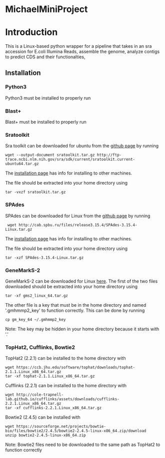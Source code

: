 # MichaelMiniProject

# Introduction
This is a Linux-based python wrapper for a pipeline that takes in an sra accession for E.coli Illumina Reads, assemble the genome, analyze contigs to predict CDS and their functionalties, 
## Installation
### Python3
Python3 must be installed to properly run
### Blast+
Blast+ must be installed to properly run
### Sratoolkit
Sra toolkit can be downloaded for ubuntu from the [github page](https://github.com/ncbi/sra-tools) by running
```
wget --output-document sratoolkit.tar.gz http://ftp-trace.ncbi.nlm.nih.gov/sra/sdk/current/sratoolkit.current-ubuntu64.tar.gz
```
The [installation page](https://github.com/ncbi/sra-tools/wiki/02.-Installing-SRA-Toolkit) has info for installing to other machines.

The file should be extracted into your home directory using
```
tar -vxzf sratoolkit.tar.gz
```

### SPAdes
SPAdes can be downloaded for Linux from the [github page](https://github.com/ablab/spades) by running
```
 wget http://cab.spbu.ru/files/release3.15.4/SPAdes-3.15.4-Linux.tar.gz
```
The [installation page](https://github.com/ablab/spades#sec2) has info for installing to other machines.

The file should be extracted into your home directory using
```
tar -xzf SPAdes-3.15.4-Linux.tar.gz
```

### GeneMarkS-2
GeneMarkS-2 can be downloaded for Linux [here](http://exon.gatech.edu/GeneMark/license_download.cgi).
The first of the two files downloaded should be extracted into your home directory using
```
tar -xf gms2_linux_64.tar.gz
```

The other file is a key that must be in the home directory and named '.gmhmmp2_key' to function correctly. This can be done by running
```
cp gm_key_64 ~/.gmhmmp2_key
```
Note: The key may be hidden in your home directory because it starts with '.' 
### TopHat2, Cufflinks, Bowtie2
TopHat2 (2.2.1) can be installed to the home directory with 
```
wget https://ccb.jhu.edu/software/tophat/downloads/tophat-2.1.1.Linux_x86_64.tar.gz
tar -xf tophat-2.1.1.Linux_x86_64.tar.gz
```

Cufflinks (2.2.1) can be installed to the home directory with 
```
wget http://cole-trapnell-lab.github.io/cufflinks/assets/downloads/cufflinks-2.2.1.Linux_x86_64.tar.gz
tar -xf cufflinks-2.2.1.Linux_x86_64.tar.gz
```

Bowtie2 (2.4.5) can be installed with
```
wget https://sourceforge.net/projects/bowtie-bio/files/bowtie2/2.4.5/bowtie2-2.4.5-linux-x86_64.zip/download
unzip bowtie2-2.4.5-linux-x86_64.zip
```
Note: Bowtie2 files need to be downloaded to the same path as TopHat2 to function correctly

